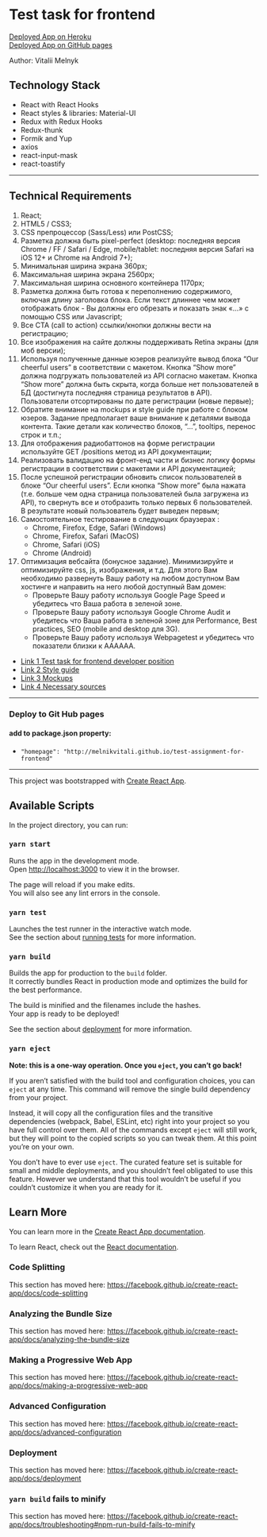 # Test task for frontend

[Deployed App on Heroku](https://test-assignment-for-frontend.herokuapp.com/) \
[Deployed App on GitHub pages](http://melnikvitali.github.io/test-assignment-for-frontend)

Author: Vitalii Melnyk

## Technology Stack

- React with React Hooks 
- React styles & libraries: Material-UI
- Redux with Redux Hooks
- Redux-thunk
- Formik and Yup
- axios
- react-input-mask
- react-toastify
-------------------------------------------
## Technical Requirements
1. React;
2. HTML5 / CSS3;
3. CSS препроцессор (Sass/Less) или PostCSS;
4. Разметка должна быть pixel-perfect (desktop: последняя версия Chrome / FF / Safari / Edge,
  mobile/tablet: последняя версия Safari на iOS 12+ и Chrome на Android 7+);
5. Минимальная ширина экрана 360px;
6. Максимальная ширина экрана 2560px;
7. Максимальная ширина основного контейнера 1170px;
8. Разметка должна быть готова к переполнению содержимого, включая длину заголовка блока.
  Если текст длиннее чем может отображать блок - Вы должны его обрезать и показать знак «...» с
  помощью CSS или Javascript;
9. Все CTA (call to action) ссылки/кнопки должны вести на регистрацию;
10. Все изображения на сайте должны поддерживать Retina экраны (для моб версии);
11. Используя полученные данные юзеров реализуйте вывод блока “Our cheerful users” в
  соответствии с макетом. Кнопка “Show more” должна подгружать пользователей из API
  согласно макетам. Кнопка “Show more” должна быть скрыта, когда больше нет
  пользователей в БД (достигнута последняя страница результатов в API). Пользователи
  отсортированы по дате регистрации (новые первые);
12. Обратите внимание на mockups и style guide при работе с блоком юзеров. Задание
  предполагает ваше внимание к деталями вывода контента. Такие детали как количество
  блоков, “...”, tooltips, перенос строк и т.п.;
13. Для отображения радиобаттонов на форме регистрации используйте GET /positions
  метод из API документации;
14. Реализовать валидацию на фронт-енд части и бизнес логику формы регистрации в соответствии с макетами и API
  документацией;
15. После успешной регистрации обновить список пользователей в блоке “Our cheerful
  users”. Если кнопка “Show more” была нажата (т.е. больше чем одна страница
  пользователей была загружена из API), то свернуть все и отобразить только первых 6
  пользователей. В результате новый пользователь будет выведен первым;
16. Самостоятельное тестирование в следующих браузерах :
    - Chrome, Firefox, Edge, Safari (Windows)
    - Chrome, Firefox, Safari (MacOS)
    - Chrome, Safari (iOS)
    - Chrome (Android)
17. Оптимизация вебсайта (бонусное задание). Минимизируйте и оптимизируйте css, js,
    изображения, и т.д. Для этого Вам необходимо развернуть Вашу работу на любом доступном
    Вам хостинге и направить на него любой доступный Вам домен:
    - Проверьте Вашу работу используя Google Page Speed и убедитесь что Ваша работа в
    зеленой зоне.
    - Проверьте Вашу работу используя Google Chrome Audit и убедитесь что Ваша работа в
      зеленой зоне для Performance, Best practices, SEO (mobile and desktop для 3G).
    - Проверьте Вашу работу используя Webpagetest и убедитесь что показатели близки к
      AAAAAA.

- [Link 1 Test task for frontend developer position](https://drive.google.com/file/d/1cUo-vbZP0C2YtRF3L9667BlXoqaZdACl/view)
- [Link 2 Style guide](http://view.maquetter.com/rkymlp/0101)
- [Link 3 Mockups](http://view.maquetter.com/rkymlp/0201)
- [Link 4 Necessary sources](https://drive.google.com/drive/folders/1I-1EiTdo87flddzGjIFgnFVhWGKr-ybC)

-------------------------------------------
### Deploy to Git Hub pages

#### add to package.json property:
- `"homepage": "http://melnikvitali.github.io/test-assignment-for-frontend"`

-------------------------------------------
This project was bootstrapped with [Create React App](https://github.com/facebook/create-react-app).

## Available Scripts

In the project directory, you can run:

### `yarn start`

Runs the app in the development mode.<br />
Open [http://localhost:3000](http://localhost:3000) to view it in the browser.

The page will reload if you make edits.<br />
You will also see any lint errors in the console.

### `yarn test`

Launches the test runner in the interactive watch mode.<br />
See the section about [running tests](https://facebook.github.io/create-react-app/docs/running-tests) for more information.

### `yarn build`

Builds the app for production to the `build` folder.<br />
It correctly bundles React in production mode and optimizes the build for the best performance.

The build is minified and the filenames include the hashes.<br />
Your app is ready to be deployed!

See the section about [deployment](https://facebook.github.io/create-react-app/docs/deployment) for more information.

### `yarn eject`

**Note: this is a one-way operation. Once you `eject`, you can’t go back!**

If you aren’t satisfied with the build tool and configuration choices, you can `eject` at any time. This command will remove the single build dependency from your project.

Instead, it will copy all the configuration files and the transitive dependencies (webpack, Babel, ESLint, etc) right into your project so you have full control over them. All of the commands except `eject` will still work, but they will point to the copied scripts so you can tweak them. At this point you’re on your own.

You don’t have to ever use `eject`. The curated feature set is suitable for small and middle deployments, and you shouldn’t feel obligated to use this feature. However we understand that this tool wouldn’t be useful if you couldn’t customize it when you are ready for it.

## Learn More

You can learn more in the [Create React App documentation](https://facebook.github.io/create-react-app/docs/getting-started).

To learn React, check out the [React documentation](https://reactjs.org/).

### Code Splitting

This section has moved here: https://facebook.github.io/create-react-app/docs/code-splitting

### Analyzing the Bundle Size

This section has moved here: https://facebook.github.io/create-react-app/docs/analyzing-the-bundle-size

### Making a Progressive Web App

This section has moved here: https://facebook.github.io/create-react-app/docs/making-a-progressive-web-app

### Advanced Configuration

This section has moved here: https://facebook.github.io/create-react-app/docs/advanced-configuration

### Deployment

This section has moved here: https://facebook.github.io/create-react-app/docs/deployment

### `yarn build` fails to minify

This section has moved here: https://facebook.github.io/create-react-app/docs/troubleshooting#npm-run-build-fails-to-minify
